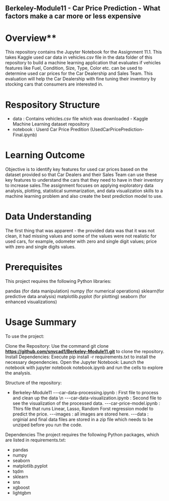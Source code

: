 ## Berkeley-Module11 - Car Price Prediction - What factors make a car more or less expensive

# Overview**
This repository contains the Jupyter Notebook for the Assignment 11.1. This takes Kaggle used car data in vehicles.csv file in the data folder of this repository to build a machine learning application that evaluates if vehicles features like Fuel, Condition, Size, Type, Color etc. can be used to determine used car prices for the Car Dealership and Sales Team. This evaluation will help the Car Dealership with fine tuning their inventory by stocking cars that consumers are interested in.

# Respository Structure
- data : Contains vehicles.csv file which was downloaded -  Kaggle Machine Learning dataset repository
- notebook : Userd Car Price Predition (UsedCarPricePrediction-Final.ipynb)

# Learning Outcome
Objective is to identify key features for used car prices based on the dataset provided so that Car Dealers and their Sales Team can use these key features to understand the cars that they need to have in their inventory to increase sales.The assignment focuses on applying exploratory data analysis, plotting, statistical summarization, and data visualization skills to a machine learning problem and also create the best prediction model to use.

# Data Understanding
The first thing that was apparent -  the provided data was that it was not clean, it had missing values and some of the values were not realistic for used cars, for example, odometer with zero and single digit values; price with zero and single digits values.

# Prerequisites
This project requires the following Python libraries:
 
pandas (for data manipulation)
numpy (for numerical operations)
sklearn(for predictive data analysis)
matplotlib.pyplot (for plotting)
seaborn (for enhanced visualizations)

# Usage Summary
To use the project:

Clone the Repository: Use the command git clone **https://github.com/snvcad1/Berkeley-Module11.git** to clone the repository.
Install Dependencies: Execute pip install -r requirements.txt to install the necessary dependencies.
Open the Jupyter Notebook: Launch the notebook with jupyter notebook notebook.ipynb and run the cells to explore the analysis.

Structure of the repository:
- Berkeley-Module11
 ---car-data-processing.ipynb : First file to process and clean up the data \n
 ---car-data-visualization.ipynb : Second file to see the visualization of the processed data.
 ---car-price-model.ipynb : Thirs file that runs Linear, Lasso, Random Forst regression model to predict the price.
 ---images : all images are stored here.
 ---data : orginial and final data files are stored in a zip file which needs to be unziped before you run the code.
  
Dependencies
The project requires the following Python packages, which are listed in requirements.txt:
- pandas
- numpy 
- seaborn 
- matplotlib.pyplot 
- tqdm
- sklearn
- sns
- xgboost
- lightgbm
  

